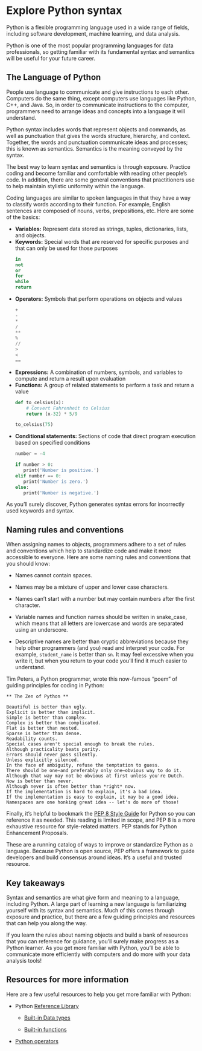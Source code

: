 # Explore Python syntax
Python is a flexible programming language used in a wide range of fields, including software development, machine learning, and data analysis. 

Python is one of the most popular programming languages for data professionals, so getting familiar with its fundamental syntax and semantics will be useful for your future career. 

## The Language of Python
People use language to communicate and give instructions to each other. Computers do the same thing, except computers use languages like Python, C++, and Java. So, in order to communicate instructions to the computer, programmers need to arrange ideas and concepts into a language it will understand.

Python syntax includes words that represent objects and commands, as well as punctuation that gives the words structure, hierarchy, and context. Together, the words and punctuation communicate ideas and processes; this is known as semantics. Semantics is the meaning conveyed by the syntax. 

The best way to learn syntax and semantics is through exposure. Practice coding and become familiar and comfortable with reading other people’s code. In addition, there are some general conventions that practitioners use to help maintain stylistic uniformity within the language. 

Coding languages are similar to spoken languages in that they have a way to classify words according to their function. For example, English sentences are composed of nouns, verbs, prepositions, etc. Here are some of the basics:

- **Variables:** Represent data stored as strings, tuples, dictionaries, lists, and objects.
- **Keywords:** Special words that are reserved for specific purposes and that can only be used for those purposes
    ```python
    in 
    not 
    or
    for
    while
    return
    ```
- **Operators:** Symbols that perform operations on objects and values
    ```python
    +
    - 
    * 
    / 
    ** 
    % 
    // 
    > 
    < 
    ==
    ```
- **Expressions:** A combination of numbers, symbols, and variables to compute and return a result upon evaluation
- **Functions:** A group of related statements to perform a task and return a value
    ```python
    def to_celsius(x):
        # Convert Fahrenheit to Celsius
        return (x-32) * 5/9
    
    to_celsius(75)
    ```
- **Conditional statements:** Sections of code that direct program execution based on specified conditions
    ```python
    number = -4

    if number > 0:
       print('Number is positive.')
    elif number == 0:
       print('Number is zero.')
    else:
       print('Number is negative.')
    ```
As you’ll surely discover, Python generates syntax errors for incorrectly used keywords and syntax.

## Naming rules and conventions
When assigning names to objects, programmers adhere to a set of rules and conventions which help to standardize code and make it more accessible to everyone. Here are some naming rules and conventions that you should know:

- Names cannot contain spaces.

- Names may be a mixture of upper and lower case characters.

- Names can’t start with a number but may contain numbers after the first character.

- Variable names and function names should be written in snake_case, which means that all letters are lowercase and words are separated using an underscore. 

- Descriptive names are better than cryptic abbreviations because they help other programmers (and you) read and interpret your code. For example, `student_name` is better than `sn`. It may feel excessive when you write it, but when you return to your code you’ll find it much easier to understand.

Tim Peters, a Python programmer, wrote this now-famous “poem” of guiding principles for coding in Python:

    ** The Zen of Python **

    Beautiful is better than ugly.
    Explicit is better than implicit.
    Simple is better than complex.
    Complex is better than complicated.
    Flat is better than nested.
    Sparse is better than dense.
    Readability counts.
    Special cases aren't special enough to break the rules.
    Although practicality beats purity.
    Errors should never pass silently.
    Unless explicitly silenced.
    In the face of ambiguity, refuse the temptation to guess.
    There should be one—and preferably only one—obvious way to do it.
    Although that way may not be obvious at first unless you're Dutch.
    Now is better than never.
    Although never is often better than *right* now.
    If the implementation is hard to explain, it's a bad idea.
    If the implementation is easy to explain, it may be a good idea.
    Namespaces are one honking great idea -- let's do more of those!

Finally, it’s helpful to bookmark the [PEP 8 Style Guide](https://peps.python.org/pep-0008/) for Python so you can reference it as needed. This reading is limited in scope, and PEP 8 is a more exhaustive resource for style-related matters. PEP stands for Python Enhancement Proposals. 

These are a running catalog of ways to improve or standardize Python as a language. Because Python is open source, PEP offers a framework to guide developers and build consensus around ideas. It’s a useful and trusted resource.

## Key takeaways
Syntax and semantics are what give form and meaning to a language, including Python. A large part of learning a new language is familiarizing yourself with its syntax and semantics. Much of this comes through exposure and practice, but there are a few guiding principles and resources that can help you along the way. 

If you learn the rules about naming objects and build a bank of resources that you can reference for guidance, you’ll surely make progress as a Python learner. As you get more familiar with Python, you’ll be able to communicate more efficiently with computers and do more with your data analysis tools!

## Resources for more information
Here are a few useful resources to help you get more familiar with Python:
- Python [Reference Library](https://docs.python.org/3/library/)

    - [Built-in Data types](https://docs.python.org/3/library/stdtypes.html)

    - [Built-in functions](https://docs.python.org/3/library/functions.html#built-in-functions)

- [Python operators](https://python-reference.readthedocs.io/en/latest/docs/operators/index.html)

